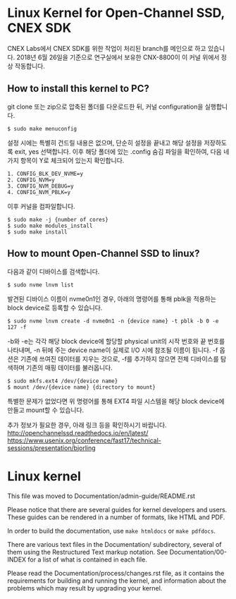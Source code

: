 Linux Kernel for Open-Channel SSD, CNEX SDK
==========================================

CNEX Labs에서 CNEX SDK를 위한 작업이 처리된 branch를 메인으로 하고 있습니다. 
2018년 6월 26일을 기준으로 연구실에서 보유한 CNX-8800이 이 커널 위에서 정상 작동합니다. 

How to install this kernel to PC?
--------------------------------

git clone 또는 zip으로 압축된 폴더를 다운로드한 뒤, 커널 configuration을 실행합니다. 

	$ sudo make menuconfig

설정 시에는 특별히 건드릴 내용은 없으며, 단순히 설정을 끝내고 해당 설정을 저장하도록 exit, yes 선택합니다. 
이후 해당 폴더에 있는 .config 숨김 파일을 확인하여, 다음 네 가지 항목이 Y로 체크되어 있는지 확인합니다. 

	1. CONFIG_BLK_DEV_NVME=y
	2. CONFIG_NVM=y
	3. CONFIG_NVM_DEBUG=y
	4. CONFIG_NVM_PBLK=y

이후 커널을 컴파일합니다. 

	$ sudo make -j {number of cores}
	$ sudo make modules_install
	$ sudo make install

How to mount Open-Channel SSD to linux?
--------------------------------------

다음과 같이 디바이스를 검색합니다. 

	$ sudo nvme lnvm list

발견된 디바이스 이름이 nvme0n1인 경우, 아래의 명령어를 통해 pblk을 적용하는 block device로 등록할 수 있습니다. 

	$ sudo nvme lnvm create -d nvme0n1 -n {device name} -t pblk -b 0 -e 127 -f

-b와 -e는 각각 해당 block device에 할당할 physical unit의 시작 번호와 끝 번호를 나타내며, 
-n 뒤에 주는 device name이 실제로 I/O 시에 참조될 이름이 됩니다. 
-f 옵션은 기존에 쓰여진 데이터를 지우는 것으로, -f를 추가하지 않으면 전체 디바이스를 탐색하며 기존의 매핑 데이터를 불러옵니다. 

	$ sudo mkfs.ext4 /dev/{device name}
	$ mount /dev/{device name} {directory to mount}

특별한 문제가 없었다면 위 명령어를 통해 EXT4 파일 시스템을 해당 block device에 만들고 mount할 수 있습니다. 
 
추가 정보가 필요한 경우, 아래 링크 등을 확인하시기 바랍니다. 
http://openchannelssd.readthedocs.io/en/latest/ 
https://www.usenix.org/conference/fast17/technical-sessions/presentation/bjorling 

Linux kernel
============

This file was moved to Documentation/admin-guide/README.rst

Please notice that there are several guides for kernel developers and users.
These guides can be rendered in a number of formats, like HTML and PDF.

In order to build the documentation, use ``make htmldocs`` or
``make pdfdocs``.

There are various text files in the Documentation/ subdirectory,
several of them using the Restructured Text markup notation.
See Documentation/00-INDEX for a list of what is contained in each file.

Please read the Documentation/process/changes.rst file, as it contains the
requirements for building and running the kernel, and information about
the problems which may result by upgrading your kernel.
